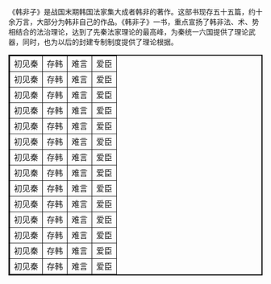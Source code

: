 《韩非子》是战国末期韩国法家集大成者韩非的著作。这部书现存五十五篇，约十余万言，大部分为韩非自己的作品。《韩非子》一书，重点宣扬了韩非法、术、势相结合的法治理论，达到了先秦法家理论的最高峰，为秦统一六国提供了理论武器，同时，也为以后的封建专制制度提供了理论根据。 

<table border="2" bordercolor="black" cellspacing="0" cellpadding="5"> 
<tr><td>初见秦</td><td>存韩</td><td>难言</td><td>爱臣</td></tr>
<tr><td>初见秦</td><td>存韩</td><td>难言</td><td>爱臣</td></tr>
<tr><td>初见秦</td><td>存韩</td><td>难言</td><td>爱臣</td></tr>
<tr><td>初见秦</td><td>存韩</td><td>难言</td><td>爱臣</td></tr>
<tr><td>初见秦</td><td>存韩</td><td>难言</td><td>爱臣</td></tr>
<tr><td>初见秦</td><td>存韩</td><td>难言</td><td>爱臣</td></tr>
<tr><td>初见秦</td><td>存韩</td><td>难言</td><td>爱臣</td></tr>
<tr><td>初见秦</td><td>存韩</td><td>难言</td><td>爱臣</td></tr>
<tr><td>初见秦</td><td>存韩</td><td>难言</td><td>爱臣</td></tr>
<tr><td>初见秦</td><td>存韩</td><td>难言</td><td>爱臣</td></tr>
<tr><td>初见秦</td><td>存韩</td><td>难言</td><td>爱臣</td></tr>
<tr><td>初见秦</td><td>存韩</td><td>难言</td><td>爱臣</td></tr>
<tr><td>初见秦</td><td>存韩</td><td>难言</td><td>爱臣</td></tr>
<tr><td>初见秦</td><td>存韩</td><td>难言</td><td>爱臣</td></tr>
</table>

